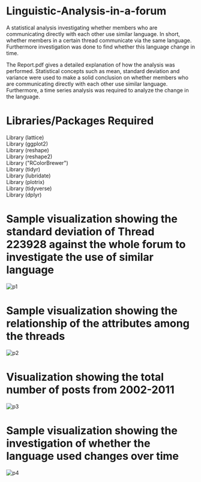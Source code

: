 # Linguistic-Analysis-in-a-forum
A statistical analysis investigating whether members who are communicating directly with each other use similar language. In short, whether members in a certain thread communicate via the same language. Furthermore investigation was done to find whether this language change in time.

The Report.pdf gives a detailed explanation of how the analysis was performed. Statistical concepts such as mean, standard deviation and variance were used to make a solid conclusion on whether members who are communicating directly with each other use similar language. Furthermore, a time series analysis was required to analyze the change in the language.

# Libraries/Packages Required
Library (lattice)  
Library (ggplot2)  
Library (reshape)  
Library (reshape2)  
Library ("RColorBrewer")  
Library (tidyr)  
Library (lubridate)  
Library (plotrix)  
Library (tidyverse)  
Library (dplyr)  

# Sample visualization showing the standard deviation of Thread 223928 against the whole forum to investigate the use of similar language
![p1](https://user-images.githubusercontent.com/26629945/61181178-5e348d00-a644-11e9-91ae-e2dfc7983b87.JPG)


# Sample visualization showing the relationship of the attributes among the threads
![p2](https://user-images.githubusercontent.com/26629945/61181190-8f14c200-a644-11e9-8678-a0133f86731c.JPG)


# Visualization showing the total number of posts from 2002-2011
![p3](https://user-images.githubusercontent.com/26629945/61181199-b53a6200-a644-11e9-9a13-28dbe39260fc.JPG)


# Sample visualization showing the investigation of whether the language used changes over time
![p4](https://user-images.githubusercontent.com/26629945/61181206-bcfa0680-a644-11e9-8003-61ba325e2daf.JPG)

